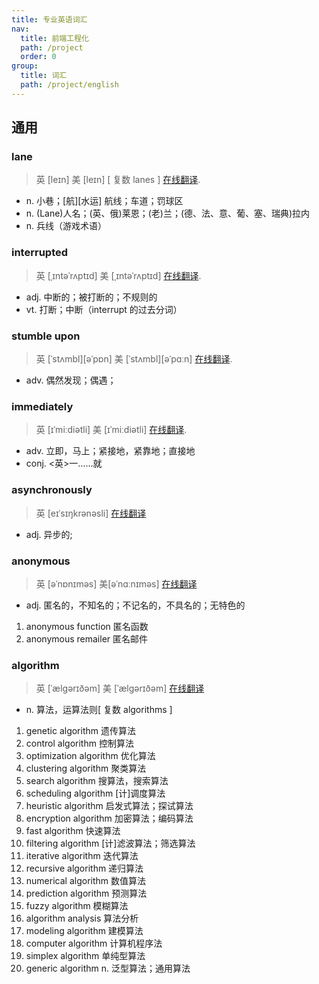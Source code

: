 ```yaml
---
title: 专业英语词汇
nav:
  title: 前端工程化
  path: /project
  order: 0
group:
  title: 词汇
  path: /project/english
---
```


## 通用

### lane

> 英 [leɪn] 美 [leɪn] [ 复数 lanes ] [在线翻译](https://dict.youdao.com/search?q=lane&keyfrom=new-fanyi.smartResult).

- n. 小巷；[航][水运] 航线；车道；罚球区
- n. (Lane)人名；(英、俄)莱恩；(老)兰；(德、法、意、葡、塞、瑞典)拉内
- n. 兵线（游戏术语）

### interrupted

> 英 [ˌɪntəˈrʌptɪd] 美 [ˌɪntəˈrʌptɪd] [在线翻译](https://dict.youdao.com/w/interrupted/#keyfrom=dict2.top).

- adj. 中断的；被打断的；不规则的
- vt. 打断；中断（interrupt 的过去分词）

### stumble upon

> 英 [ˈstʌmbl][əˈpɒn] 美 [ˈstʌmbl][əˈpɑːn] [在线翻译](http://dict.youdao.com/w/eng/stumble%20upon/#keyfrom=dict2.top.suggest).

- adv. 偶然发现；偶遇；

### immediately

> 英 [ɪˈmiːdiətli] 美 [ɪˈmiːdiətli] [在线翻译](https://dict.youdao.com/w/immediately/#keyfrom=dict2.top).

- adv. 立即，马上；紧接地，紧靠地；直接地
- conj. <英>一……就

### asynchronously

> 英 [eɪˈsɪŋkrənəsli] [在线翻译](https://dict.youdao.com/w/asynchronously/#keyfrom=dict2.top)

- adj. 异步的;

### anonymous

> 英 [əˈnɒnɪməs] 美[əˈnɑːnɪməs] [在线翻译](https://dict.youdao.com/w/anonymous/#keyfrom=dict2.top)

- adj. 匿名的，不知名的；不记名的，不具名的；无特色的

1. anonymous function 匿名函数
2. anonymous remailer 匿名邮件

### algorithm

> 英 [ˈælɡərɪðəm] 美 [ˈælɡərɪðəm] [在线翻译](http://dict.youdao.com/w/algorithm/#keyfrom=dict2.top)

- n. 算法，运算法则[ 复数 algorithms ]

1. genetic algorithm 遗传算法
2. control algorithm 控制算法
3. optimization algorithm 优化算法
4. clustering algorithm 聚类算法
5. search algorithm 搜算法，搜索算法
6. scheduling algorithm [计]调度算法
7. heuristic algorithm 启发式算法；探试算法
8. encryption algorithm 加密算法；编码算法
9. fast algorithm 快速算法
10. filtering algorithm [计]滤波算法；筛选算法
11. iterative algorithm 迭代算法
12. recursive algorithm 递归算法
13. numerical algorithm 数值算法
14. prediction algorithm 预测算法
15. fuzzy algorithm 模糊算法
16. algorithm analysis 算法分析
17. modeling algorithm 建模算法
18. computer algorithm 计算机程序法
19. simplex algorithm 单纯型算法
20. generic algorithm n. 泛型算法；通用算法
